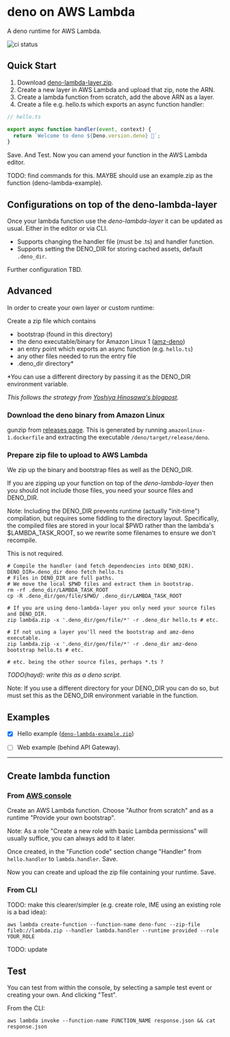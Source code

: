 # deno on AWS Lambda

A deno runtime for AWS Lambda.

![ci status](https://github.com/hayd/deno_lambda/workflows/Test/badge.svg?branch=master)

## Quick Start

1. Download [deno-lambda-layer.zip](https://github.com/hayd/deno_docker/releases/).
2. Create a new layer in AWS Lambda and upload that zip, note the ARN.
3. Create a lambda function from scratch, add the above ARN as a layer.
4. Create a file e.g. hello.ts which exports an async function handler:

```ts
// hello.ts

export async function handler(event, context) {
  return `Welcome to deno ${Deno.version.deno} 🦕`;
}
```
Save. And Test. Now you can amend your function in the AWS Lambda editor.

TODO: find commands for this. MAYBE should use an example.zip as the function (deno-lambda-example).

## Configurations on top of the deno-lambda-layer

Once your lambda function use the *deno-lambda-layer* it can be updated as usual.
Either in the editor or via CLI.

- Supports changing the handler file (must be .ts) and handler function.
- Supports setting the DENO_DIR for storing cached assets, default `.deno_dir`.

Further configuration TBD.

## Advanced

In order to create your own layer or custom runtime:

Create a zip file which contains
- bootstrap (found in this directory)
- the deno executable/binary for Amazon Linux 1 ([amz-deno]())
- an entry point which exports an async function (e.g. `hello.ts`)
- any other files needed to run the entry file
- .deno_dir directory\*

\*You can use a different directory by passing it as the DENO_DIR environment variable.

_This follows the strategy from [Yoshiya Hinosawa's blogpost](https://dev.to/kt3k/write-aws-lambda-function-in-deno-4b20)._

### Download the deno binary from Amazon Linux

gunzip from [releases page](https://github.com/hayd/deno_docker/releases).
This is generated by running `amazonlinux-1.dockerfile` and extracting
the executable `/deno/target/release/deno`.

### Prepare zip file to upload to AWS Lambda

We zip up the binary and bootstrap files as well as the DENO_DIR.

If you are zipping up your function on top of the *deno-lambda-layer* then you should not
include those files, you need your source files and DENO_DIR.

Note: Including the DENO_DIR prevents runtime (actually "init-time") compilation,
but requires some fiddling to the directory layout. Specifically, the compiled
files are stored in your local $PWD rather than the lambda's $LAMBDA_TASK_ROOT,
so we rewrite some filenames to ensure we don't recompile.

This is not required.


```
# Compile the handler (and fetch dependencies into DENO_DIR).
DENO_DIR=.deno_dir deno fetch hello.ts
# Files in DENO_DIR are full paths.
# We move the local $PWD files and extract them in bootstrap.
rm -rf .deno_dir/LAMBDA_TASK_ROOT
cp -R .deno_dir/gen/file/$PWD/ .deno_dir/LAMBDA_TASK_ROOT

# If you are using deno-lambda-layer you only need your source files and DENO_DIR.
zip lambda.zip -x '.deno_dir/gen/file/*' -r .deno_dir hello.ts # etc.

# If not using a layer you'll need the bootstrap and amz-deno executable.
zip lambda.zip -x '.deno_dir/gen/file/*' -r .deno_dir amz-deno bootstrap hello.ts # etc.

# etc. being the other source files, perhaps *.ts ?
```
_TODO(hayd): write this as a deno script._

Note: If you use a different directory for your DENO_DIR you can do so,
but must set this as the DENO_DIR environment variable in the function.

## Examples

- [x] Hello example ([`deno-lambda-example.zip`](https://github.com/hayd/deno_docker/releases/))
- [ ] Web example (behind API Gateway).


---



## Create lambda function

### From [AWS console](https://console.aws.amazon.com/lambda/)

Create an AWS Lambda function. Choose "Author from scratch" and
as a runtime "Provide your own bootstrap".

Note: As a role "Create a new role with basic Lambda permissions" will usually
suffice, you can always add to it later.

Once created, in the "Function code" section change "Handler" from `hello.handler`
to `lambda.handler`. Save.

Now you can create and upload the zip file containing your runtime. Save.

### From CLI

TODO: make this clearer/simpler (e.g. create role, IME using an existing role is a bad idea):

```
aws lambda create-function --function-name deno-func --zip-file fileb://lambda.zip --handler lambda.handler --runtime provided --role YOUR_ROLE
```

TODO: update

## Test

You can test from within the console, by selecting a sample test event or creating your own.
And clicking "Test".

From the CLI:

```
aws lambda invoke --function-name FUNCTION_NAME response.json && cat response.json
```

